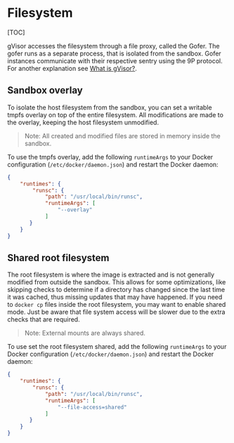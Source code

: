 # Filesystem

[TOC]

gVisor accesses the filesystem through a file proxy, called the Gofer. The gofer
runs as a separate process, that is isolated from the sandbox. Gofer instances
communicate with their respective sentry using the 9P protocol. For another
explanation see [What is gVisor?](../README.md).

## Sandbox overlay

To isolate the host filesystem from the sandbox, you can set a writable tmpfs
overlay on top of the entire filesystem. All modifications are made to the
overlay, keeping the host filesystem unmodified.

> Note: All created and modified files are stored in memory inside the sandbox.

To use the tmpfs overlay, add the following `runtimeArgs` to your Docker
configuration (`/etc/docker/daemon.json`) and restart the Docker daemon:

```json
{
    "runtimes": {
        "runsc": {
            "path": "/usr/local/bin/runsc",
            "runtimeArgs": [
                "--overlay"
            ]
       }
    }
}
```

## Shared root filesystem

The root filesystem is where the image is extracted and is not generally
modified from outside the sandbox. This allows for some optimizations, like
skipping checks to determine if a directory has changed since the last time it
was cached, thus missing updates that may have happened. If you need to `docker
cp` files inside the root filesystem, you may want to enable shared mode. Just
be aware that file system access will be slower due to the extra checks that are
required.

> Note: External mounts are always shared.

To use set the root filesystem shared, add the following `runtimeArgs` to your
Docker configuration (`/etc/docker/daemon.json`) and restart the Docker daemon:

```json
{
    "runtimes": {
        "runsc": {
            "path": "/usr/local/bin/runsc",
            "runtimeArgs": [
                "--file-access=shared"
            ]
       }
    }
}
```
